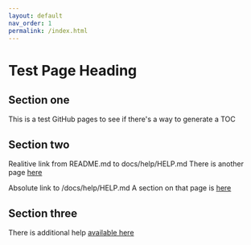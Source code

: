 ```yaml
---
layout: default
nav_order: 1
permalink: /index.html
---
```


# Test Page Heading

## Section one

This is a test GitHub pages to see if there's a way to generate a TOC

## Section two

Realitive link from README.md to docs/help/HELP.md
There is another page [here](docs/help/HELP.md)

Absolute link to /docs/help/HELP.md
A section on that page is [here](/docs/help/HELP.md#help-two)

## Section three

There is additional help [available here](docs/help/additional.md)
